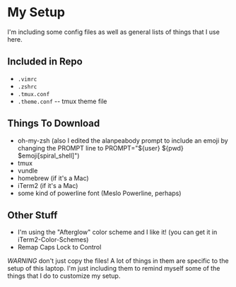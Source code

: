 # My Setup

I'm including some config files as well as general lists of things that I use here.

## Included in Repo
* `.vimrc`
* `.zshrc`
* `.tmux.conf`
* `.theme.conf` -- tmux theme file

## Things To Download
* oh-my-zsh (also I edited the alanpeabody prompt to include an emoji by changing the PROMPT line to PROMPT="${user} ${pwd} $emoji[spiral_shell]")
* tmux
* vundle
* homebrew (if it's a Mac)
* iTerm2 (if it's a Mac)
* some kind of powerline font (Meslo Powerline, perhaps)

## Other Stuff
* I'm using the "Afterglow" color scheme and I like it! (you can get it in iTerm2-Color-Schemes)
* Remap Caps Lock to Control

*WARNING* don't just copy the files! A lot of things in them are specific to the setup of this laptop. I'm just including them to remind myself some of the things that I do to customize my setup.

